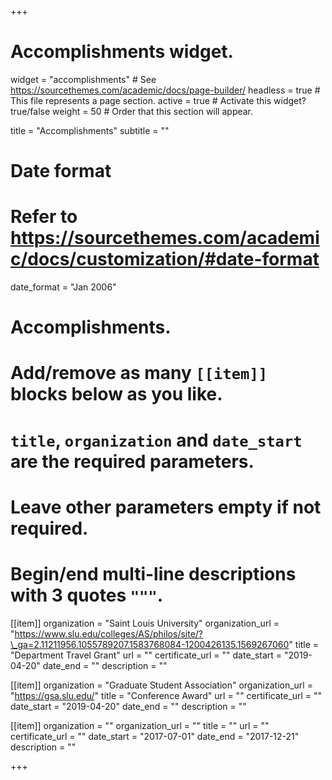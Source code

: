 +++
# Accomplishments widget.
widget = "accomplishments"  # See https://sourcethemes.com/academic/docs/page-builder/
headless = true  # This file represents a page section.
active = true  # Activate this widget? true/false
weight = 50  # Order that this section will appear.

title = "Accomplish&shy;ments"
subtitle = ""

# Date format
#   Refer to https://sourcethemes.com/academic/docs/customization/#date-format
date_format = "Jan 2006"

# Accomplishments.
#   Add/remove as many `[[item]]` blocks below as you like.
#   `title`, `organization` and `date_start` are the required parameters.
#   Leave other parameters empty if not required.
#   Begin/end multi-line descriptions with 3 quotes `"""`.

[[item]] organization = "Saint Louis University" organization_url
= "https://www.slu.edu/colleges/AS/philos/site/?\_ga=2.11211956.1055789207.1583768084-1200426135.1569267060"
title = "Department Travel Grant" url
= ""
certificate_url = "" date_start = "2019-04-20" date_end
= "" description = ""
  
[[item]] organization = "Graduate Student Association" organization_url = "https://gsa.slu.edu/"
 title = "Conference Award" url
 = ""
 certificate_url = "" date_start = "2019-04-20"
 date_end = "" description = ""
  
[[item]]
  organization = ""
  organization_url = ""
  title = ""
  url = ""
  certificate_url = ""
  date_start = "2017-07-01"
  date_end = "2017-12-21"
  description = ""

+++
